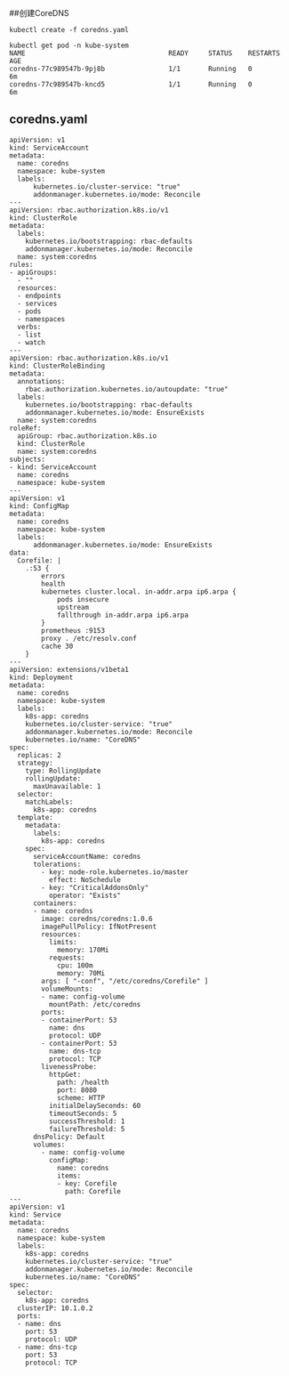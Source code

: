 ##创建CoreDNS

    kubectl create -f coredns.yaml

    kubectl get pod -n kube-system
    NAME                                    READY     STATUS    RESTARTS   AGE
    coredns-77c989547b-9pj8b                1/1       Running   0          6m
    coredns-77c989547b-kncd5                1/1       Running   0          6m




## coredns.yaml

    apiVersion: v1
    kind: ServiceAccount
    metadata:
      name: coredns
      namespace: kube-system
      labels:
          kubernetes.io/cluster-service: "true"
          addonmanager.kubernetes.io/mode: Reconcile
    ---
    apiVersion: rbac.authorization.k8s.io/v1
    kind: ClusterRole
    metadata:
      labels:
        kubernetes.io/bootstrapping: rbac-defaults
        addonmanager.kubernetes.io/mode: Reconcile
      name: system:coredns
    rules:
    - apiGroups:
      - ""
      resources:
      - endpoints
      - services
      - pods
      - namespaces
      verbs:
      - list
      - watch
    ---
    apiVersion: rbac.authorization.k8s.io/v1
    kind: ClusterRoleBinding
    metadata:
      annotations:
        rbac.authorization.kubernetes.io/autoupdate: "true"
      labels:
        kubernetes.io/bootstrapping: rbac-defaults
        addonmanager.kubernetes.io/mode: EnsureExists
      name: system:coredns
    roleRef:
      apiGroup: rbac.authorization.k8s.io
      kind: ClusterRole
      name: system:coredns
    subjects:
    - kind: ServiceAccount
      name: coredns
      namespace: kube-system
    ---
    apiVersion: v1
    kind: ConfigMap
    metadata:
      name: coredns
      namespace: kube-system
      labels:
          addonmanager.kubernetes.io/mode: EnsureExists
    data:
      Corefile: |
        .:53 {
            errors
            health
            kubernetes cluster.local. in-addr.arpa ip6.arpa {
                pods insecure
                upstream
                fallthrough in-addr.arpa ip6.arpa
            }
            prometheus :9153
            proxy . /etc/resolv.conf
            cache 30
        }
    ---
    apiVersion: extensions/v1beta1
    kind: Deployment
    metadata:
      name: coredns
      namespace: kube-system
      labels:
        k8s-app: coredns
        kubernetes.io/cluster-service: "true"
        addonmanager.kubernetes.io/mode: Reconcile
        kubernetes.io/name: "CoreDNS"
    spec:
      replicas: 2
      strategy:
        type: RollingUpdate
        rollingUpdate:
          maxUnavailable: 1
      selector:
        matchLabels:
          k8s-app: coredns
      template:
        metadata:
          labels:
            k8s-app: coredns
        spec:
          serviceAccountName: coredns
          tolerations:
            - key: node-role.kubernetes.io/master
              effect: NoSchedule
            - key: "CriticalAddonsOnly"
              operator: "Exists"
          containers:
          - name: coredns
            image: coredns/coredns:1.0.6
            imagePullPolicy: IfNotPresent
            resources:
              limits:
                memory: 170Mi
              requests:
                cpu: 100m
                memory: 70Mi
            args: [ "-conf", "/etc/coredns/Corefile" ]
            volumeMounts:
            - name: config-volume
              mountPath: /etc/coredns
            ports:
            - containerPort: 53
              name: dns
              protocol: UDP
            - containerPort: 53
              name: dns-tcp
              protocol: TCP
            livenessProbe:
              httpGet:
                path: /health
                port: 8080
                scheme: HTTP
              initialDelaySeconds: 60
              timeoutSeconds: 5
              successThreshold: 1
              failureThreshold: 5
          dnsPolicy: Default
          volumes:
            - name: config-volume
              configMap:
                name: coredns
                items:
                - key: Corefile
                  path: Corefile
    ---
    apiVersion: v1
    kind: Service
    metadata:
      name: coredns
      namespace: kube-system
      labels:
        k8s-app: coredns
        kubernetes.io/cluster-service: "true"
        addonmanager.kubernetes.io/mode: Reconcile
        kubernetes.io/name: "CoreDNS"
    spec:
      selector:
        k8s-app: coredns
      clusterIP: 10.1.0.2
      ports:
      - name: dns
        port: 53
        protocol: UDP
      - name: dns-tcp
        port: 53
        protocol: TCP
